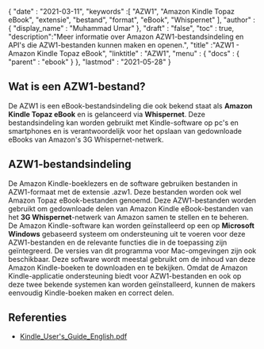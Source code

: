 {
  "date" : "2021-03-11",
  "keywords" :[ "AZW1", "Amazon Kindle Topaz eBook", "extensie", "bestand", "format", "eBook", "Whispernet" ],
  "author" : {
    "display_name" : "Muhammad Umar"
},
  "draft" : "false",
  "toc" : true,
  "description":"Meer informatie over Amazon AZW1-bestandsindeling en API's die AZW1-bestanden kunnen maken en openen.",
  "title" :"AZW1 - Amazon Kindle Topaz eBook",
  "linktitle" : "AZW1",
  "menu" : {
    "docs" : {
      "parent" : "ebook"
}
},
  "lastmod" : "2021-05-28"
}

## Wat is een AZW1-bestand? ##

De AZW1 is een eBook-bestandsindeling die ook bekend staat als **Amazon Kindle Topaz eBook** en is gelanceerd via **Whispernet**. Deze bestandsindeling kan worden gebruikt met Kindle-software op pc's en smartphones en is verantwoordelijk voor het opslaan van gedownloade eBooks van Amazon's 3G Whispernet-netwerk.

## AZW1-bestandsindeling ##

De Amazon Kindle-boeklezers en de software gebruiken bestanden in AZW1-formaat met de extensie .azw1. Deze bestanden worden ook wel Amazon Topaz eBook-bestanden genoemd. Deze AZW1-bestanden worden gebruikt om gedownloade delen van Amazon Kindle eBook-bestanden van het **3G Whispernet**-netwerk van Amazon samen te stellen en te beheren. De Amazon Kindle-software kan worden geïnstalleerd op een op **Microsoft Windows** gebaseerd systeem om ondersteuning uit te voeren voor deze AZW1-bestanden en de relevante functies die in de toepassing zijn geïntegreerd. De versies van dit programma voor Mac-omgevingen zijn ook beschikbaar. Deze software wordt meestal gebruikt om de inhoud van deze Amazon Kindle-boeken te downloaden en te bekijken. Omdat de Amazon Kindle-applicatie ondersteuning biedt voor AZW1-bestanden en ook op deze twee bekende systemen kan worden geïnstalleerd, kunnen de makers eenvoudig Kindle-boeken maken en correct delen.

## Referenties

* [Kindle_User's_Guide_English.pdf](https://kindle.s3.amazonaws.com/Kindle_User%27s_Guide_English.pdf)


